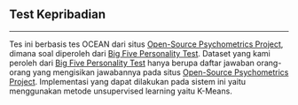 ## Test Kepribadian
---

Tes ini berbasis tes OCEAN dari situs [Open-Source Psychometrics Project](https://openpsychometrics.org/tests/IPIP-BFFM/), dimana  soal diperoleh dari [Big Five Personality Test](https://www.kaggle.com/tunguz/big-five-personality-test). Dataset yang kami peroleh dari [Big Five Personality Test](https://www.kaggle.com/tunguz/big-five-personality-test) hanya berupa daftar jawaban orang-orang yang mengisikan jawabannya pada situs [Open-Source Psychometrics Project](https://openpsychometrics.org/tests/IPIP-BFFM/). Implementasi yang dapat dilakukan pada sistem ini yaitu menggunakan metode unsupervised learning yaitu K-Means. 
